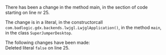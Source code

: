 There has been a change in the method main, in the section of code starting on line nr 25.
  
The change is in a literal, in the constructorcall ```com.badlogic.gdx.backends.lwjgl.LwjglApplication()```, in the method ```main```, in the class ```SuperJumperDesktop```.
  
The following changes have been made:  
Deleted literal ```false``` on line 25.  

